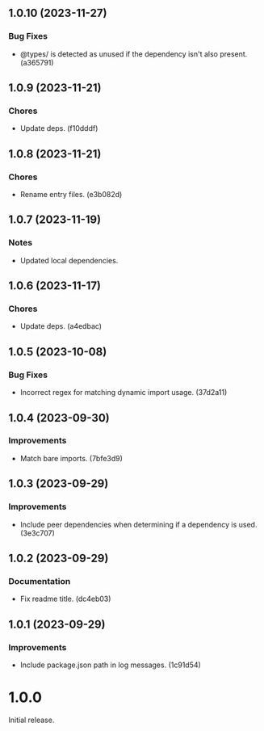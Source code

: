 ## 1.0.10 (2023-11-27)

### Bug Fixes

- @types/<name> is detected as unused if the <name> dependency isn't also present. (a365791)

## 1.0.9 (2023-11-21)

### Chores

- Update deps. (f10dddf)

## 1.0.8 (2023-11-21)

### Chores

- Rename entry files. (e3b082d)

## 1.0.7 (2023-11-19)

### Notes

- Updated local dependencies.

## 1.0.6 (2023-11-17)

### Chores

- Update deps. (a4edbac)

## 1.0.5 (2023-10-08)

### Bug Fixes

- Incorrect regex for matching dynamic import usage. (37d2a11)

## 1.0.4 (2023-09-30)

### Improvements

- Match bare imports. (7bfe3d9)

## 1.0.3 (2023-09-29)

### Improvements

- Include peer dependencies when determining if a dependency is used. (3e3c707)

## 1.0.2 (2023-09-29)

### Documentation

- Fix readme title. (dc4eb03)

## 1.0.1 (2023-09-29)

### Improvements

- Include package.json path in log messages. (1c91d54)

# 1.0.0

Initial release.
